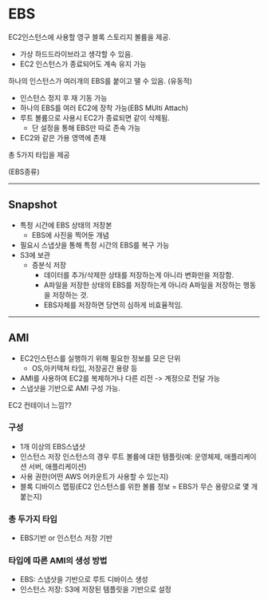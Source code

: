 # EBS

EC2인스턴스에 사용할 영구 블록 스토리지 볼륨을 제공.

- 가상 하드드라이브라고 생각할 수 있음.
- EC2 인스턴스가 종료되어도 계속 유지 가능

하나의 인스턴스가 여러개의 EBS를 붙이고 땔 수 있음. (유동적)

- 인스턴스 정지 후 재 기동 가능
- 하나의 EBS를 여러 EC2에 장착 가능(EBS MUlti Attach)
- 루트 볼륨으로 사용시 EC2가 종료되면 같이 삭제됨.
  - 단 설정을 통해 EBS만 따로 존속 가능
- EC2와 같은 가용 영역에 존재

총 5가지 타입을 제공

(EBS종류)

---

## Snapshot

- 특정 시간에 EBS 상태의 저장본
  - EBS에 사진을 찍어둔 개념
- 필요시 스냅샷을 통해 특정 시간의 EBS를 복구 가능
- S3에 보관
  - 증분식 저장
    - 데이터를 추가/삭제한 상태를 저장하는게 아니라 변화만을 저장함.
    - A파일을 저장한 상태의 EBS를 저장하는게 아니라 A파일을 저장하는 행동을 저장하는 것.
    - EBS자체를 저장하면 당연히 심하게 비효율적임.

---

## AMI

- EC2인스턴스를 실행하기 위해 필요한 정보를 모은 단위
  - OS,아키텍쳐 타입, 저장공간 용량 등
- AMI를 사용하여 EC2를 복제하거나 다른 리전 -> 계정으로 전달 가능
- 스냅샷을 기반으로 AMI 구성 가능.

EC2 컨테이너 느낌??

### 구성

- 1개 이상의 EBS스냅샷
- 인스턴스 저장 인스턴스의 경우 루트 볼륨에 대한 템플릿(예: 운영체제, 애플리케이션 서버, 애플리케이션)
- 사용 권한(어떤 AWS 어카운트가 사용할 수 있는지)
- 블록 디바이스 맵핑(EC2 인스턴스를 위한 볼륨 정보 = EBS가 무슨 용량으로 몇 개 붙는지)

### 총 두가지 타입

- EBS기반 or 인스턴스 저장 기반

### 타입에 따른 AMI의 생성 방법

- EBS: 스냅샷을 기반으로 루트 디바이스 생성
- 인스턴스 저장: S3에 저장된 템플릿을 기반으로 설정
